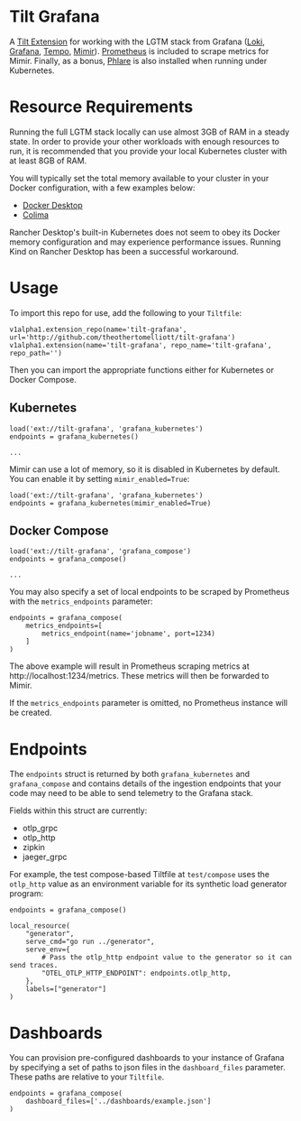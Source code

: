 # Tilt Grafana

A [Tilt Extension](https://docs.tilt.dev/extensions.html) for working with the LGTM stack from Grafana ([Loki](https://grafana.com/oss/loki/), [Grafana](https://grafana.com/oss/grafana/), [Tempo](https://grafana.com/oss/tempo/), [Mimir](https://grafana.com/oss/mimir/)). [Prometheus](https://prometheus.io/) is included to scrape metrics for Mimir. Finally, as a bonus, [Phlare](https://grafana.com/docs/phlare/latest/) is also installed when running under Kubernetes.

# Resource Requirements

Running the full LGTM stack locally can use almost 3GB of RAM in a steady state. In order to provide your other workloads with enough resources to run, it is recommended that you provide your local Kubernetes cluster with at least 8GB of RAM.

You will typically set the total memory available to your cluster in your Docker configuration, with a few
examples below:

* [Docker Desktop](https://docs.docker.com/desktop/settings/mac/#resources)
* [Colima](https://github.com/abiosoft/colima#customization-examples)

Rancher Desktop's built-in Kubernetes does not seem to obey its Docker memory configuration and may
experience performance issues. Running Kind on Rancher Desktop has been a successful workaround.

# Usage

To import this repo for use, add the following to your `Tiltfile`:

```
v1alpha1.extension_repo(name='tilt-grafana', url='http://github.com/theothertomelliott/tilt-grafana')
v1alpha1.extension(name='tilt-grafana', repo_name='tilt-grafana', repo_path='')
```

Then you can import the appropriate functions either for Kubernetes or Docker Compose.

## Kubernetes

```
load('ext://tilt-grafana', 'grafana_kubernetes')
endpoints = grafana_kubernetes()

...
```

Mimir can use a lot of memory, so it is disabled in Kubernetes by default. You can enable it by setting
`mimir_enabled=True`:

```
load('ext://tilt-grafana', 'grafana_kubernetes')
endpoints = grafana_kubernetes(mimir_enabled=True)
```

## Docker Compose

```
load('ext://tilt-grafana', 'grafana_compose')
endpoints = grafana_compose()

...
```

You may also specify a set of local endpoints to be scraped by Prometheus with the `metrics_endpoints` parameter:

```
endpoints = grafana_compose(
    metrics_endpoints=[
        metrics_endpoint(name='jobname', port=1234)
    ]
)
```

The above example will result in Prometheus scraping metrics at http://localhost:1234/metrics. These
metrics will then be forwarded to Mimir.

If the `metrics_endpoints` parameter is omitted, no Prometheus instance will be created.

# Endpoints

The `endpoints` struct is returned by both `grafana_kubernetes` and `grafana_compose` and contains details
of the ingestion endpoints that your code may need to be able to send telemetry to the Grafana stack.

Fields within this struct are currently:

* otlp_grpc
* otlp_http
* zipkin
* jaeger_grpc

For example, the test compose-based Tiltfile at `test/compose` uses the `otlp_http` value as an environment
variable for its synthetic load generator program:

```
endpoints = grafana_compose()

local_resource(
    "generator",
    serve_cmd="go run ../generator",
    serve_env={
        # Pass the otlp_http endpoint value to the generator so it can send traces.
        "OTEL_OTLP_HTTP_ENDPOINT": endpoints.otlp_http,
    },
    labels=["generator"]
)
```

# Dashboards

You can provision pre-configured dashboards to your instance of Grafana by specifying a set of paths to json files in the `dashboard_files` parameter. These paths are relative to your `Tiltfile`.

```
endpoints = grafana_compose(
    dashboard_files=['../dashboards/example.json']
)
```